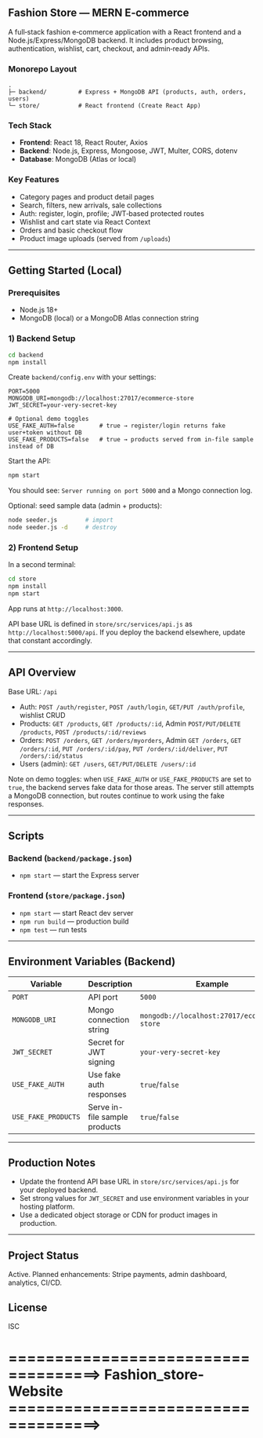 ## Fashion Store — MERN E‑commerce

A full‑stack fashion e‑commerce application with a React frontend and a Node.js/Express/MongoDB backend. It includes product browsing, authentication, wishlist, cart, checkout, and admin‑ready APIs.

### Monorepo Layout

```
.
├─ backend/         # Express + MongoDB API (products, auth, orders, users)
└─ store/           # React frontend (Create React App)
```

### Tech Stack
- **Frontend**: React 18, React Router, Axios
- **Backend**: Node.js, Express, Mongoose, JWT, Multer, CORS, dotenv
- **Database**: MongoDB (Atlas or local)

### Key Features
- Category pages and product detail pages
- Search, filters, new arrivals, sale collections
- Auth: register, login, profile; JWT‑based protected routes
- Wishlist and cart state via React Context
- Orders and basic checkout flow
- Product image uploads (served from `/uploads`)

---

## Getting Started (Local)

### Prerequisites
- Node.js 18+
- MongoDB (local) or a MongoDB Atlas connection string

### 1) Backend Setup
```bash
cd backend
npm install
```

Create `backend/config.env` with your settings:
```env
PORT=5000
MONGODB_URI=mongodb://localhost:27017/ecommerce-store
JWT_SECRET=your-very-secret-key

# Optional demo toggles
USE_FAKE_AUTH=false       # true → register/login returns fake user+token without DB
USE_FAKE_PRODUCTS=false   # true → products served from in-file sample instead of DB
```

Start the API:
```bash
npm start
```
You should see: `Server running on port 5000` and a Mongo connection log.

Optional: seed sample data (admin + products):
```bash
node seeder.js        # import
node seeder.js -d     # destroy
```


### 2) Frontend Setup
In a second terminal:
```bash
cd store
npm install
npm start
```
App runs at `http://localhost:3000`.

API base URL is defined in `store/src/services/api.js` as `http://localhost:5000/api`. If you deploy the backend elsewhere, update that constant accordingly.

---

## API Overview
Base URL: `/api`

- Auth: `POST /auth/register`, `POST /auth/login`, `GET/PUT /auth/profile`, wishlist CRUD
- Products: `GET /products`, `GET /products/:id`, Admin `POST/PUT/DELETE /products`, `POST /products/:id/reviews`
- Orders: `POST /orders`, `GET /orders/myorders`, Admin `GET /orders`, `GET /orders/:id`, `PUT /orders/:id/pay`, `PUT /orders/:id/deliver`, `PUT /orders/:id/status`
- Users (admin): `GET /users`, `GET/PUT/DELETE /users/:id`

Note on demo toggles: when `USE_FAKE_AUTH` or `USE_FAKE_PRODUCTS` are set to `true`, the backend serves fake data for those areas. The server still attempts a MongoDB connection, but routes continue to work using the fake responses.

---

## Scripts

### Backend (`backend/package.json`)
- `npm start` — start the Express server

### Frontend (`store/package.json`)
- `npm start` — start React dev server
- `npm run build` — production build
- `npm test` — run tests

---

## Environment Variables (Backend)
| Variable | Description | Example |
|----------|-------------|---------|
| `PORT` | API port | `5000` |
| `MONGODB_URI` | Mongo connection string | `mongodb://localhost:27017/ecommerce-store` |
| `JWT_SECRET` | Secret for JWT signing | `your-very-secret-key` |
| `USE_FAKE_AUTH` | Use fake auth responses | `true`/`false` |
| `USE_FAKE_PRODUCTS` | Serve in-file sample products | `true`/`false` |

---

## Production Notes
- Update the frontend API base URL in `store/src/services/api.js` for your deployed backend.
- Set strong values for `JWT_SECRET` and use environment variables in your hosting platform.
- Use a dedicated object storage or CDN for product images in production.

---

## Project Status
Active. Planned enhancements: Stripe payments, admin dashboard, analytics, CI/CD.

## License
ISC

# ====================================> Fashion_store-Website ====================================>
